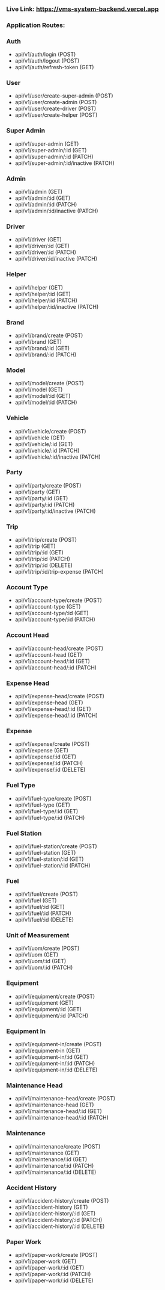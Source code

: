 ### Live Link: https://vms-system-backend.vercel.app


### Application Routes:

### Auth

- api/v1/auth/login (POST)
- api/v1/auth/logout (POST)
- api/v1/auth/refresh-token (GET)

### User

- api/v1/user/create-super-admin (POST)
- api/v1/user/create-admin (POST)
- api/v1/user/create-driver (POST)
- api/v1/user/create-helper (POST)

### Super Admin

- api/v1/super-admin (GET)
- api/v1/super-admin/:id (GET)
- api/v1/super-admin/:id (PATCH)
- api/v1/super-admin/:id/inactive (PATCH)

### Admin

- api/v1/admin (GET)
- api/v1/admin/:id (GET)
- api/v1/admin/:id (PATCH)
- api/v1/admin/:id/inactive (PATCH)

### Driver

- api/v1/driver (GET)
- api/v1/driver/:id (GET)
- api/v1/driver/:id (PATCH)
- api/v1/driver/:id/inactive (PATCH)

### Helper

- api/v1/helper (GET)
- api/v1/helper/:id (GET)
- api/v1/helper/:id (PATCH)
- api/v1/helper/:id/inactive (PATCH)

### Brand

- api/v1/brand/create (POST)
- api/v1/brand (GET)
- api/v1/brand/:id (GET)
- api/v1/brand/:id (PATCH)

### Model

- api/v1/model/create (POST)
- api/v1/model (GET)
- api/v1/model/:id (GET)
- api/v1/model/:id (PATCH)

### Vehicle

- api/v1/vehicle/create (POST)
- api/v1/vehicle (GET)
- api/v1/vehicle/:id (GET)
- api/v1/vehicle/:id (PATCH)
- api/v1/vehicle/:id/inactive (PATCH)

### Party

- api/v1/party/create (POST)
- api/v1/party (GET)
- api/v1/party/:id (GET)
- api/v1/party/:id (PATCH)
- api/v1/party/:id/inactive (PATCH)

### Trip

- api/v1/trip/create (POST)
- api/v1/trip (GET)
- api/v1/trip/:id (GET)
- api/v1/trip/:id (PATCH)
- api/v1/trip/:id (DELETE)
- api/v1/trip/:id/trip-expense (PATCH)

### Account Type

- api/v1/account-type/create (POST)
- api/v1/account-type (GET)
- api/v1/account-type/:id (GET)
- api/v1/account-type/:id (PATCH)

### Account Head

- api/v1/account-head/create (POST)
- api/v1/account-head (GET)
- api/v1/account-head/:id (GET)
- api/v1/account-head/:id (PATCH)

### Expense Head

- api/v1/expense-head/create (POST)
- api/v1/expense-head (GET)
- api/v1/expense-head/:id (GET)
- api/v1/expense-head/:id (PATCH)

### Expense

- api/v1/expense/create (POST)
- api/v1/expense (GET)
- api/v1/expense/:id (GET)
- api/v1/expense/:id (PATCH)
- api/v1/expense/:id (DELETE)

### Fuel Type

- api/v1/fuel-type/create (POST)
- api/v1/fuel-type (GET)
- api/v1/fuel-type/:id (GET)
- api/v1/fuel-type/:id (PATCH)

### Fuel Station

- api/v1/fuel-station/create (POST)
- api/v1/fuel-station (GET)
- api/v1/fuel-station/:id (GET)
- api/v1/fuel-station/:id (PATCH)

### Fuel

- api/v1/fuel/create (POST)
- api/v1/fuel (GET)
- api/v1/fuel/:id (GET)
- api/v1/fuel/:id (PATCH)
- api/v1/fuel/:id (DELETE)

### Unit of Measurement

- api/v1/uom/create (POST)
- api/v1/uom (GET)
- api/v1/uom/:id (GET)
- api/v1/uom/:id (PATCH)

### Equipment

- api/v1/equipment/create (POST)
- api/v1/equipment (GET)
- api/v1/equipment/:id (GET)
- api/v1/equipment/:id (PATCH)

### Equipment In

- api/v1/equipment-in/create (POST)
- api/v1/equipment-in (GET)
- api/v1/equipment-in/:id (GET)
- api/v1/equipment-in/:id (PATCH)
- api/v1/equipment-in/:id (DELETE)

### Maintenance Head

- api/v1/maintenance-head/create (POST)
- api/v1/maintenance-head (GET)
- api/v1/maintenance-head/:id (GET)
- api/v1/maintenance-head/:id (PATCH)

### Maintenance

- api/v1/maintenance/create (POST)
- api/v1/maintenance (GET)
- api/v1/maintenance/:id (GET)
- api/v1/maintenance/:id (PATCH)
- api/v1/maintenance/:id (DELETE)

### Accident History

- api/v1/accident-history/create (POST)
- api/v1/accident-history (GET)
- api/v1/accident-history/:id (GET)
- api/v1/accident-history/:id (PATCH)
- api/v1/accident-history/:id (DELETE)

### Paper Work

- api/v1/paper-work/create (POST)
- api/v1/paper-work (GET)
- api/v1/paper-work/:id (GET)
- api/v1/paper-work/:id (PATCH)
- api/v1/paper-work/:id (DELETE)
